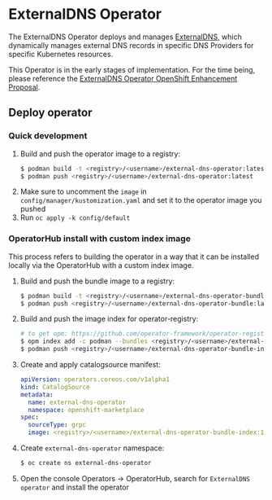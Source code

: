 # ExternalDNS Operator

The ExternalDNS Operator deploys and manages [ExternalDNS](https://github.com/kubernetes-sigs/external-dns), which dynamically manages
external DNS records in specific DNS Providers for specific Kubernetes resources.

This Operator is in the early stages of implementation. For the time being, please reference the
[ExternalDNS Operator OpenShift Enhancement Proposal](https://github.com/openshift/enhancements/pull/786).

## Deploy operator

### Quick development
1. Build and push the operator image to a registry:
   ```sh
   $ podman build -t <registry>/<username>/external-dns-operator:latest -f Dockerfile .
   $ podman push <registry>/<username>/external-dns-operator:latest
   ```
2. Make sure to uncomment the `image` in `config/manager/kustomization.yaml` and set it to the operator image you pushed
3. Run `oc apply -k config/default`

### OperatorHub install with custom index image

This process refers to building the operator in a way that it can be installed locally via the OperatorHub with a custom index image.

1. Build and push the bundle image to a registry:
   ```sh
   $ podman build -t <registry>/<username>/external-dns-operator-bundle:latest -f Dockerfile.bundle .
   $ podman push <registry>/<username>/external-dns-operator-bundle:latest
   ```

2. Build and push the image index for operator-registry:
   ```sh
   # to get opm: https://github.com/operator-framework/operator-registry
   $ opm index add -c podman --bundles <registry>/<username>/external-dns-operator-bundle:latest --tag <registry>/<username>/external-dns-operator-bundle-index:1.0.0
   $ podman push <registry>/<username>/external-dns-operator-bundle-index:1.0.0
   ```

3. Create and apply catalogsource manifest:
   ```yaml
   apiVersion: operators.coreos.com/v1alpha1
   kind: CatalogSource
   metadata:
     name: external-dns-operator
     namespace: openshift-marketplace
   spec:
     sourceType: grpc
     image: <registry>/<username>/external-dns-operator-bundle-index:1.0.0
   ```

4. Create `external-dns-operator` namespace:
   ```sh
   $ oc create ns external-dns-operator
   ```

5. Open the console Operators -> OperatorHub, search for `ExternalDNS operator` and install the operator

